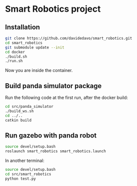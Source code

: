 # Smart Robotics project

## Installation
```bash
git clone https://github.com/davidedavo/smart_robotics.git
cd smart_robotics
git submodule update --init
cd docker
./build.sh
./run.sh
```

Now you are inside the container.

## Build panda simulator package
Run the following code at the first run, after the docker build:
```bash
cd src/panda_simulator
./build_ws.sh
cd ../..
catkin build
```

## Run gazebo with panda robot
```bash
source devel/setup.bash
roslaunch smart_robotics smart_robotics.launch
```

In another terminal:
```bash
source devel/setup.bash
cd src/smart_robotics
python test.py
```

